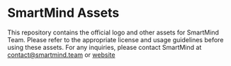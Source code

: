 # SmartMind Assets
This repository contains the official logo and other assets for SmartMind Team. Please refer to the appropriate license and usage guidelines before using these assets. For any inquiries, please contact SmartMind at contact@smartmind.team or [website](https://www.smartmind.team)
